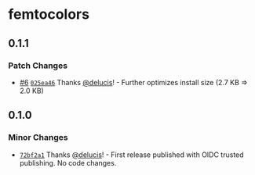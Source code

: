 # femtocolors

## 0.1.1

### Patch Changes

- [#6](https://github.com/delucis/femtocolors/pull/6) [`025ea46`](https://github.com/delucis/femtocolors/commit/025ea46323fad901c1a887be4492f6fa327a3823) Thanks [@delucis](https://github.com/delucis)! - Further optimizes install size (2.7 KB => 2.0 KB)

## 0.1.0

### Minor Changes

- [`72bf2a1`](https://github.com/delucis/femtocolors/commit/72bf2a19ce57a3924cd846c2b317a95aa3b581de) Thanks [@delucis](https://github.com/delucis)! - First release published with OIDC trusted publishing. No code changes.
